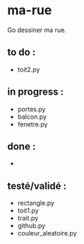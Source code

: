 # ma-rue
Go dessiner ma rue.

## to do :
- toit2.py

## in progress :
- portes.py
- balcon.py
- fenetre.py

## done :
-

## testé/validé :
- rectangle.py
- toit1.py
- trait.py
- github.py
- couleur_aleatoire.py
